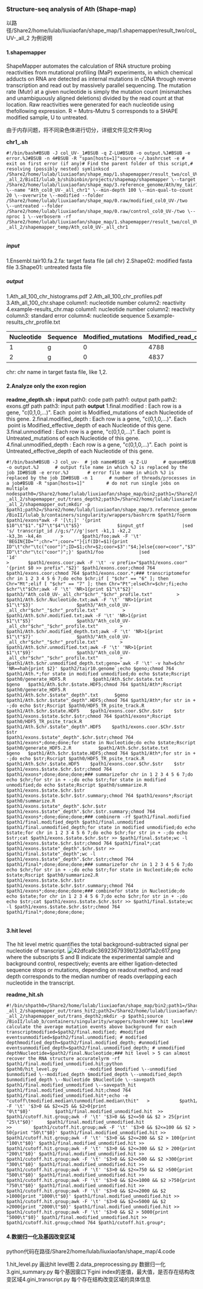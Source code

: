 ### Structure-seq analysis of Ath (Shape-map)

以路径/Share2/home/lulab/liuxiaofan/shape_map/1.shapemapper/result_two/col_UV-_all_2 为例说明
#### 1.shapemapper
ShapeMapper automates the calculation of RNA structure probing reactivities from mutational profiling (MaP) experiments, in which chemical adducts on RNA are detected as internal mutations in cDNA through reverse transcription and read out by massively parallel sequencing.
The mutation rate (Mutr) at a given nucleotide is simply the mutation count (mismatches and unambiguously aligned deletions) divided by the read count at that location. 
Raw reactivities were generated for each nucleotide using thefollowing expression.
R = Mutrs-Mutru
S corresponds to a SHAPE modified sample, U to untreated.

由于内存问题，将不同染色体进行切分，详细文件见文件夹log

**chr1_.sh**
```
#!/bin/bash#BSUB -J col_UV-_1#BSUB -q Z-LU#BSUB -o output.%J#BSUB -e error.%J#BSUB -n 4#BSUB -R "span[hosts=1]"source ~/.bashrcset -e # exit on first error (if any)# Find the parent folder of this script,# resolving (possibly nested) symlinkscd /Share2/home/lulab/liuxiaofan/shape_map/1.shapemapper/result_two/col_UV-_all_2/BioII/lulab_b/shibinbin/projects/shapemap/shapemapper \--target /Share2/home/lulab/liuxiaofan/shape_map/3.reference_genome/Ath/my_tair10/Ensembl.tair10.fa.chr1.fa \--name "Ath_col0_UV-_all_chr1" \--min-depth 100 \--min-qual-to-count 20 \--overwrite \--modified --folder /Share2/home/lulab/liuxiaofan/shape_map/0.raw/modified_col0_UV-/two  \--untreated --folder /Share2/home/lulab/liuxiaofan/shape_map/0.raw/control_col0_UV-/two \--nproc 1 \--verboserm -rf /Share2/home/lulab/liuxiaofan/shape_map/1.shapemapper/result_two/col_UV-_all_2/shapemapper_temp/Ath_col0_UV-_all_chr1


```
##### input
1.Ensembl.tair10.fa.2.fa: target fasta file (all chr)
2.Shape02: modified fasta file
3.Shape01: untreated fasta file
##### output
1.Ath_all_100_chr_histograms.pdf
2.Ath_all_100_chr_profiles.pdf 
3.Ath_all_100_chr.shape
column1: nucleotide number 
column2: reactivity
4.example-results_chr.map
column1: nucleotide number 
column2: reactivity
column3: standard error
column4: nucleotide sequence
5.example-results_chr_profile.txt

|Nucleotide| Sequence| 	Modified_mutations|	Modified_read_depth	|Modified_effective_depth|Modified_rate|Untreated_mutations |Untreated_read_depth|	Untreated_effective_depth|	Untreated_rate|	Denatured_mutations|Denatured_read_depth|Denatured_effective_depth|	Denatured_rate|	Reactivity_profile|	Std_err|HQ_profile|HQ_stderr|Norm_profile|Norm_stderr
| --- | --- | --- | --- | --- | --- | --- | --- | ---  | --- | --- | --- | --- | --- | --- | --- | --- | --- | --- | --- | 
1|	g|	0	|4788|	4335|	0.000000|	0|	5206|	4666|	0.000000|	0|	nan	|0.000000	|0.000000|	nan|	nan|	nan|	nan|
2|	g|0|	4837|	3405	|0.000000|	0|	5270	|3643|	0.000000|	0|	nan	|0.000000	|0.000000	|nan|	nan	|nan|	nan|

chr: chr name in target fasta file, like 1,2.

#### 2.Analyze only the exon region 
**readme_depth.sh :**
**input**
path0: code path
path1: output path
path2: exons.gtf path
path3: input path
**output**
1.final.modified : Each row is a gene, "c(0,1,0,...)". Each  point is Modified_mutations of each Nucleotide of this gene.
2.final.modified_depth : Each row is a gene, "c(0,1,0,...)". Each  point is Modified_effective_depth of each Nucleotide of this gene.
3.final.unmodified : Each row is a gene, "c(0,1,0,...)". Each  point is Untreated_mutations of each Nucleotide of this gene.
4.final.unmodified_depth : Each row is a gene, "c(0,1,0,...)". Each  point is Untreated_effective_depth of each Nucleotide of this gene.
```
#!/bin/bash#BSUB -J col_uv-  # job name#BSUB -q Z-LU      # queue#BSUB -o output.%J      # output file name in which %J is replaced by the job ID#BSUB -e error.%J       # error file name in which %J is replaced by the job ID#BSUB -n 1      # number of threads/processes in a job#BSUB -R "span[hosts=1]"        # do not run single jobs on multiple nodespath0=/Share2/home/lulab/liuxiaofan/shape_map/bin2;path1=/Share2/home/lulab/liuxiaofan/shape_map/1.shapemapper/result_two/col_UV-_all_2/shapemapper_out/trans_depth2;path3=/Share2/home/lulab/liuxiaofan/shape_map/1.shapemapper/result_two/col_UV-_all_2/shapemapper_out;mkdir -p $path1;path2=/Share2/home/lulab/liuxiaofan/shape_map/3.reference_genome/Ath/my_tair10/fa;input_gtf=/Share2/home/lulab/liuxiaofan/shape_map/3.reference_genome/Ath/my_tair10/Output/exons.gtf;source /BioII/lulab_b/containers/singularity/wrappers/bashrcrm $path1/foorm $path1/exons*awk -F '[\t;]' '{print $10"\t"$1"."$7"\t"$4"\t"$5}'             $input_gtf              |sed 's/ transcript_id //g;s/"//g'|sort -k1,1 -k2,2 
-k3,3n -k4,4n       >       $path1/foo;awk -F '\t' 'BEGIN{ID="";chr="";coor=""}{if(ID!=$1){print ID"\t"chr"\tc("coor")";ID=$1;chr=$2;coor=$3":"$4;}else{coor=coor","$3":"$4;}}END{print ID"\t"chr"\tc("coor")";}' $path1/foo             |sed '1d'                                                               
>       $path1/exons.coor;awk -F '\t' -v prefix="$path1/exons.coor"  '{print $0 >> prefix"."$2}' $path1/exons.coor;chmod 764 $path1/exons.coor;chmod 764 $path1/exons.coor.*;### transcriptomefor chr in 1 2 3 4 5 6 7;do echo $chr;if [ "$chr" == "6" ]; then Chr="Mt";elif [ "$chr" == "7" ]; then Chr="Pt";elseChr=$chr;fi;echo $chr"\t"$Chr;awk -F '\t' 'NR>1{print $1"\t"$2}'                $path3/"Ath_col0_UV-_all_chr"$chr"_"$chr"_profile.txt"         >       
$path1/Ath.$chr.Nucleotide.txt;awk -F '\t' 'NR>1{print $1"\t"$3}'                $path3/"Ath_col0_UV-_all_chr"$chr"_"$chr"_profile.txt"         >       
$path1/Ath.$chr.modified.txt;awk -F '\t' 'NR>1{print $1"\t"$5}'                $path3/"Ath_col0_UV-_all_chr"$chr"_"$chr"_profile.txt"        >       
$path1/Ath.$chr.modified_depth.txt;awk -F '\t' 'NR>1{print $1"\t"$7}'                $path3/"Ath_col0_UV-_all_chr"$chr"_"$chr"_profile.txt"        >       
$path1/Ath.$chr.unmodified.txt;awk -F '\t' 'NR>1{print $1"\t"$9}'                $path3/"Ath_col0_UV-_all_chr"$chr"_"$chr"_profile.txt"        >       
$path1/Ath.$chr.unmodified_depth.txt;geno=`awk -F '\t' -v hah=$chr 'NR==hah{print $2}' $path2/tair10.genome`;echo $geno;chmod 764 $path1/Ath.*;for state in modified unmodified;do echo $state;Rscript $path0/generate_HDF5.R          $path1/Ath.$chr.$state.txt      $geno   $path1/Ath.$chr.$state.HDF5;chmod 764 $path1/Ath*;Rscript $path0/generate_HDF5.R          $path1/Ath.$chr.$state"_depth".txt      $geno   $path1/Ath.$chr.$state"_depth".HDF5;chmod 764 $path1/Ath*;for str in + -;do echo $str;Rscript $path0/HDF5_TR_psite_track.R           $path1/Ath.$chr.$state.HDF5    $path1/exons.coor.$Chr.$str    $str    
$path1/exons.$state.$chr.$str;chmod 764 $path1/exons*;Rscript $path0/HDF5_TR_psite_track.R           $path1/Ath.$chr.$state"_depth".HDF5    $path1/exons.coor.$Chr.$str    $str    
$path1/exons.$state"_depth".$chr.$str;chmod 764 $path1/exons*;done;done;for state in Nucleotide;do echo $state;Rscript $path0/generate_HDF5.2.R          $path1/Ath.$chr.$state.txt      $geno   $path1/Ath.$chr.$state.HDF5;chmod 764 $path1/Ath*;for str in + -;do echo $str;Rscript $path0/HDF5_TR_psite_track.R           $path1/Ath.$chr.$state.HDF5    $path1/exons.coor.$Chr.$str    $str    
$path1/exons.$state.$chr.$str;chmod 764 $path1/exons*;done;done;done;### summarizefor chr in 1 2 3 4 5 6 7;do echo $chr;for str in + -;do echo $str;for state in modified unmodified;do echo $state;Rscript $path0/summarize.R              $path1/exons.$state.$chr.$str   $path1/exons.$state.$chr.$str.summary;chmod 764 $path1/exons*;Rscript $path0/summarize.R              $path1/exons.$state"_depth".$chr.$str   $path1/exons.$state"_depth".$chr.$str.summary;chmod 764 $path1/exons*;done;done;done;### combinerm -rf $path1/final.modified $path1/final.modified_depth $path1/final.unmodified $path1/final.unmodified_depth;for state in modified unmodified;do echo $state;for chr in 1 2 3 4 5 6 7;do echo $chr;for str in + -;do echo $str;cat $path1/exons.$state.$chr.$str >> $path1/final.$state;wc -l $path1/exons.$state.$chr.$str;chmod 764 $path1/final*;cat $path1/exons.$state"_depth".$chr.$str >> $path1/final.$state"_depth";wc -l $path1/exons.$state"_depth".$chr.$str;chmod 764 $path1/final*;done;done;done;### summarizefor chr in 1 2 3 4 5 6 7;do echo $chr;for str in + -;do echo $str;for state in Nucleotide;do echo $state;Rscript $path0/summarize2.R              $path1/exons.$state.$chr.$str   $path1/exons.$state.$chr.$str.summary;chmod 764 $path1/exons*;done;done;done;### combinefor state in Nucleotide;do echo $state;for chr in 1 2 3 4 5 6 7;do echo $chr;for str in + -;do echo $str;cat $path1/exons.$state.$chr.$str >> $path1/final.$state;wc -l $path1/exons.$state.$chr.$str;chmod 764 $path1/final*;done;done;done;


```

#### 3.hit level
The hit level metric quantifies the total background-subtracted signal per nucleotide of transcript.
![42dfca9c3692367939b123d0f1a2c617.png](en-resource://database/891:1)
where the subscripts S and B indicate the experimental sample and background control, respectively; events are either ligation-detected sequence stops or mutations, depending on readout method, and read depth corresponds to the median number of reads overlapping each nucleotide in the transcript. 

**readme_hit.sh**

```
#!/bin/shpath0=/Share2/home/lulab/liuxiaofan/shape_map/bin2;path1=/Share2/home/lulab/liuxiaofan/shape_map/1.shapemapper/result_two/col_UV-_all_2/shapemapper_out/trans_hit2;path2=/Share2/home/lulab/liuxiaofan/shape_map/1.shapemapper/result_two/col_UV-_all_2/shapemapper_out/trans_depth2;mkdir -p $path1;source /BioII/lulab_b/containers/singularity/wrappers/bashrc### hit level### calculate the average mutation events above background for each transcriptmodified=$path2/final.modified; #modified eventsunmodified=$path2/final.unmodified; # modified depthmodified_depth=$path2/final.modified_depth; #unmodified eventsunmodified_depth=$path2/final.unmodified_depth; # unmodified depthNucleotide=$path2/final.Nucleotide;### hit level > 5 can almost recover the RNA structure accuratelyrm -rf $path1/final.modified_unmodified.hit;python $path0/hit_level.py          --modified $modified \--unmodified $unmodified \--modified_depth $modified_depth \--unmodified_depth $unmodified_depth \--Nucleotide $Nucleotide \--savepath  $path1/final.modified_unmodified \--savepath_hit  $path1/final.modified_unmodified.hit;chmod 764 $path1/final.modified_unmodified.hit*;echo -e "cutoff\tmodified.median\tunmodified.median\thit"   >           $path1/cutoff.hit.group;awk -F '\t' '$3>0 && $2<=25 && $2>0{print "0\t"$0}'         $path1/final.modified_unmodified.hit  >>        $path1/cutoff.hit.group;awk -F '\t' '$3>0 && $2<=50 && $2 > 25{print "25\t"$0}'     $path1/final.modified_unmodified.hit  >>        $path1/cutoff.hit.group;awk -F '\t' '$3>0 && $2<=100 && $2 > 50{print "50\t"$0}' $path1/final.modified_unmodified.hit >>      $path1/cutoff.hit.group;awk -F '\t' '$3>0 && $2<=200 && $2 > 100{print "100\t"$0}' $path1/final.modified_unmodified.hit >>      $path1/cutoff.hit.group;awk -F '\t' '$3>0 && $2<=300 && $2 > 200{print "200\t"$0}' $path1/final.modified_unmodified.hit >>      $path1/cutoff.hit.group;awk -F '\t' '$3>0 && $2<=500 && $2 >300{print "300\t"$0}' $path1/final.modified_unmodified.hit >>      $path1/cutoff.hit.group;awk -F '\t' '$3>0 && $2<=750 && $2 >500{print "500\t"$0}' $path1/final.modified_unmodified.hit >>      $path1/cutoff.hit.group;awk -F '\t' '$3>0 && $2<=1000 && $2 >750{print "750\t"$0}' $path1/final.modified_unmodified.hit >>      $path1/cutoff.hit.group;awk -F '\t' '$3>0 && $2<=2000 && $2 >1000{print "1000\t"$0}' $path1/final.modified_unmodified.hit >>      $path1/cutoff.hit.group;awk -F '\t' '$3>0 && $2<=5000 && $2 >2000{print "2000\t"$0}' $path1/final.modified_unmodified.hit >>      $path1/cutoff.hit.group;awk -F '\t' '$3>0 && $2 > 5000{print "5000\t"$0}' $path1/final.modified_unmodified.hit >>      $path1/cutoff.hit.group;chmod 764 $path1/cutoff.hit.group*;

```

#### 4.数据归一化及基因改变区域
python代码在路径/Share2/home/lulab/liuxiaofan/shape_map/4.code

1.hit_level.py 画出hit level图
2.data_preprocessing.py 数据归一化
3.gini_summary.py 每个基因窗口下gini index的差值，最大值，是否存在结构改变区域4.gini_transcript.py 每个存在结构改变区域的具体信息
